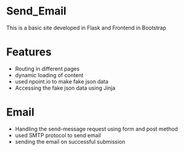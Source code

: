 # Send_Email
This is a basic site developed in Flask and Frontend in Bootstrap

# Features 
- Routing in different pages
- dynamic loading of content
- used npoint.io to make fake json data
- Accessing the fake json data using Jinja

# Email
- Handling the send-message request using form and post method
- used SMTP protocol to send email
- sending the email on successful submission

